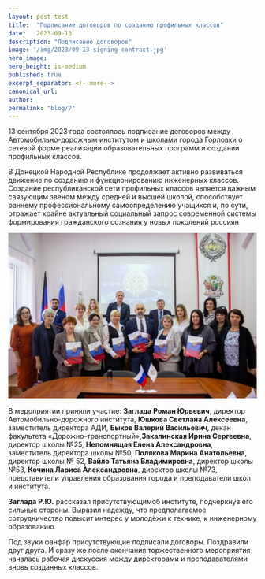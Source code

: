```yaml
---
layout: post-test
title:  "Подписание договоров по созданию профильных классов"
date:   2023-09-13
description: "Подписание договоров"
image: '/img/2023/09-13-signing-contract.jpg'
hero_image: 
hero_height: is-medium
published: true
excerpt_separator: <!--more-->
canonical_url: 
author:
permalink: "blog/7"
---
```


13 сентября 2023 года состоялось подписание договоров <!--more--> между Автомобильно-дорожным институтом и школами города Горловки о сетевой форме реализации образовательных программ и создании профильных классов.

В Донецкой Народной Республике продолжает активно развиваться движение по созданию и функционированию инженерных классов. Создание республиканской сети профильных классов является важным связующим звеном между средней и высшей школой, способствует раннему профессиональному самоопределению учащихся и, по сути, отражает крайне актуальный социальный запрос современной системы формирования гражданского сознания у новых поколений россиян 

![Подписание договоров](/img/2023/09-13-signing-contract.jpg "Подписание договоров")

В мероприятии  приняли участие: **Заглада Роман Юрьевич**, директор Автомобильно-дорожного института, **Юшкова Светлана Алексеевна**, заместитель директора АДИ, **Быков Валерий Васильевич**, декан факультета «Дорожно-транспортный»,**Закалинская Ирина Сергеевна**, директор школы №25, **Непомнящая Елена Александровна**, заместитель директора школы №50, **Полякова Марина   Анатольевна**, директор школы №  52, **Вайло Татьяна Владимировна**, директор школы №53, **Кочина Лариса Александровна**, директор школы №73, представители управления образования города и преподаватели школ и института.

**Заглада Р.Ю.** рассказал присутствующимоб институте, подчеркнув его сильные стороны. Выразил надежду, что предполагаемое сотрудничество повысит интерес у молодёжи к технике, к инженерному образованию.

Под звуки фанфар присутствующие подписали договоры. Поздравили друг друга. И сразу же после окончания торжественного мероприятия началась рабочая дискуссия между директорами и преподавателями вновь созданных классов.